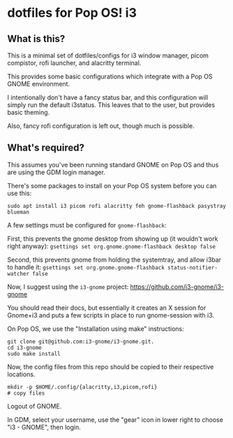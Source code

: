 # dotfiles for Pop OS! i3

## What is this?

This is a minimal set of dotfiles/configs for i3 window manager, picom compistor,
rofi launcher, and alacritty terminal.

This provides some basic configurations which integrate with a Pop OS GNOME environment.

I intentionally don't have a fancy status bar, and this configuration will simply run the default i3status. 
This leaves that to the user, but provides basic theming.

Also, fancy rofi configuration is left out, though much is possible.


## What's required?

This assumes you've been running standard GNOME on Pop OS and thus are using the GDM login manager.

There's some packages to install on your Pop OS system before you can use this:

`sudo apt install i3 picom rofi alacritty feh gnome-flashback pasystray blueman`


A few settings must be configured for `gnome-flashback`:

First, this prevents the gnome desktop from showing up (it wouldn't work right anyway):
`gsettings set org.gnome.gnome-flashback desktop false`

Second, this prevents gnome from holding the systemtray, and allow i3bar to handle it:
`gsettings set org.gnome.gnome-flashback status-notifier-watcher false`


Now, I suggest using the `i3-gnome` project: https://github.com/i3-gnome/i3-gnome

You should read their docs, but essentially it creates an X session for Gnome+i3 and
puts a few scripts in place to run gnome-session with i3.

On Pop OS, we use the "Installation using make" instructions:

```
git clone git@github.com:i3-gnome/i3-gnome.git.
cd i3-gnome
sudo make install
```

Now, the config files from this repo should be copied to their respective locations.

```
mkdir -p $HOME/.config/{alacritty,i3,picom,rofi}
# copy files
```

Logout of GNOME.

In GDM, select your username, use the "gear" icon in lower right to choose "i3 - GNOME", then login.
